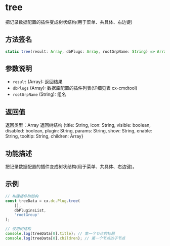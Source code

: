 # tree

把记录数据配置的插件变成树状结构(用于菜单、共具体、右边键)

## 方法签名
```typescript
static tree(result: Array, dbPlugs: Array, rootGrpName: String) => Array
```

## 参数说明
- `result` (Array): 返回结果
- `dbPlugs` (Array): 数据库配置的插件列表(详细见表 cx-cmdtool)
- `rootGrpName` (String): 组名

## 返回值
返回类型：Array
返回树结构 {title: String, icon: String, visible: boolean, disabled: boolean, plugin: String, params: String, show: String, enable: String, tooltip: String, children: Array}

## 功能描述
把记录数据配置的插件变成树状结构(用于菜单、共具体、右边键)。

## 示例
```typescript
// 构建插件树结构
const treeData = cx.dc.Plug.tree(
    [],
    dbPluginsList,
    'rootGroup'
);

// 使用树结构
console.log(treeData[0].title); // 第一个节点的标题
console.log(treeData[0].children); // 第一个节点的子节点
``` 